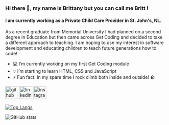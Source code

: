 ### Hi there 👋, my name is Brittany but you can call me Britt !
#### I am currently working as a Private Child Care Provider in St. John's, NL.
As a recent graduate from Memorial University I had planned on a second degree in Education but then came across Get Coding and decided to take a different approach to teaching. I am hoping to use my interest in software development and educating children to teach future generations how to code!

- 💻 I’m currently working on my first Get Coding module 
- 💡 I’m starting to learn HTML, CSS and JavaScript  
- ⚡ Fun fact: In my spare time I rock climb both inside and outside! 🪨 


[<img src='https://cdn.jsdelivr.net/npm/simple-icons@3.0.1/icons/github.svg' alt='github' height='40'>](https://github.com/britthanlon10)  [<img src='https://cdn.jsdelivr.net/npm/simple-icons@3.0.1/icons/linkedin.svg' alt='linkedin' height='40'>](https://www.linkedin.com/in/www.linkedin.com/in/brittany-hanlon-913556155/)  [<img src='https://cdn.jsdelivr.net/npm/simple-icons@3.0.1/icons/instagram.svg' alt='instagram' height='40'>](https://www.instagram.com/brittanymarie.h/)  

[![Top Langs](https://github-readme-stats.vercel.app/api/top-langs/?username=britthanlon10)](https://github.com/anuraghazra/github-readme-stats)

![GitHub stats](https://github-readme-stats.vercel.app/api?username=britthanlon10&show_icons=true)  

